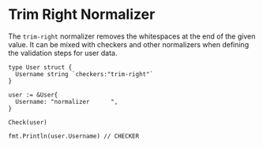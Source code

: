 # Trim Right Normalizer

The ```trim-right``` normalizer removes the whitespaces at the end of the given value. It can be mixed with checkers and other normalizers when defining the validation steps for user data.

```golang
type User struct {
  Username string `checkers:"trim-right"`
}

user := &User{
  Username: "normalizer      ",
}

Check(user)

fmt.Println(user.Username) // CHECKER
```
